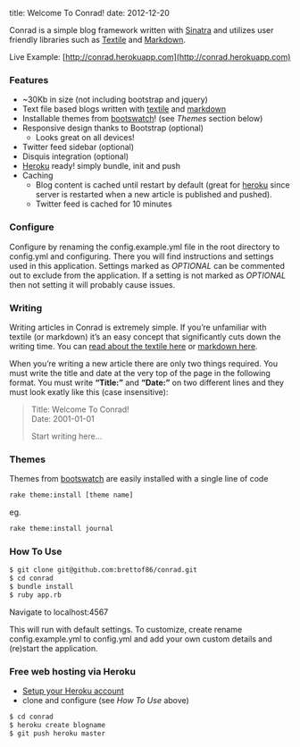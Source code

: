 title: Welcome To Conrad!
date: 2012-12-20

Conrad is a simple blog framework written with [Sinatra][sinatra] and utilizes user friendly libraries such as [Textile][textile] and [Markdown][markdown]. 

Live Example: [http://conrad.herokuapp.com](http://conrad.herokuapp.com)


### Features

-   ~30Kb in size (not including bootstrap and jquery)
-   Text file based blogs written with [textile] and [markdown]
-   Installable themes from [bootswatch][]! (see *Themes* section below)
-   Responsive design thanks to Bootstrap (optional)
    -   Looks great on all devices!
-   Twitter feed sidebar (optional)
-   Disquis integration (optional)
-   [Heroku][heroku] ready! simply bundle, init and push
-   Caching
    -   Blog content is cached until restart by default (great for
        [heroku][] since server is restarted when a new article is
        published and pushed).
    -   Twitter feed is cached for 10 minutes

### Configure

Configure by renaming the config.example.yml file in the root directory to config.yml and configuring. There you will find instructions and settings used in this application. Settings marked as *OPTIONAL* can be commented out to exclude from the application. If a setting is not marked as *OPTIONAL* then not setting it will probably cause issues.

### Writing

Writing articles in Conrad is extremely simple. If you’re unfamiliar with textile (or markdown) it’s an easy concept that significantly cuts down the writing time. You can [read about the textile here][textile] or [markdown here][markdown].

When you’re writing a new article there are only two things required. You must write the title and date at the very top of the page in the following format. You must write **“Title:”** and **“Date:”** on two different lines and they must look exatly like this (case insensitive):

> Title: Welcome To Conrad!  
> Date: 2001-01-01  
> 
> Start writing here…

### Themes

Themes from [bootswatch][] are easily installed with a single line of code

```bash
rake theme:install [theme name]
```

eg. 

```bash
rake theme:install journal
```

### How To Use

```bash
$ git clone git@github.com:brettof86/conrad.git  
$ cd conrad  
$ bundle install  
$ ruby app.rb
```
Navigate to localhost:4567

This will run with default settings. To customize, create rename config.example.yml to config.yml and add your own custom details and (re)start the application.


### Free web hosting via Heroku

- [Setup your Heroku account](https://devcenter.heroku.com/articles/quickstart)
- clone and configure (see *How To Use* above)

```bash
$ cd conrad  
$ heroku create blogname  
$ git push heroku master
```
  
  [sinatra]: http://sinatrarb.com
  [textile]: http://redcloth.org
  [markdown]: http://daringfireball.net/projects/markdown/syntax
  [heroku]: http://heroku.com
  [bootswatch]: http://bootswatch.com